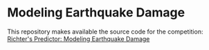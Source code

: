 # Modeling Earthquake Damage

This repository makes available the source code for the
competition: [Richter's Predictor: Modeling Earthquake Damage](https://www.drivendata.org/competitions/57/nepal-earthquake/)
